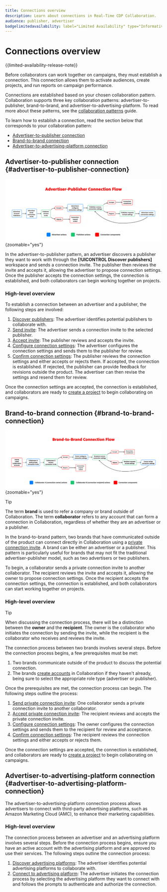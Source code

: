 ```yaml
---
title: Connections overview
description: Learn about connections in Real-Time CDP Collaboration.
audience: publisher, advertiser
badgelimitedavailability: label="Limited Availability" type="Informative" url="https://helpx.adobe.com/legal/product-descriptions/real-time-customer-data-platform-collaboration.html newtab=true"
---
```

# Connections overview

{{limited-availability-release-note}}

Before collaborators can work together on campaigns, they must establish a connection. This connection allows them to activate audiences, create projects, and run reports on campaign performance.

Connections are established based on your chosen collaboration pattern. Collaboration supports three key collaboration patterns: advertiser-to-publisher, brand-to-brand, and advertiser-to-advertising-platform. To read more about these patterns, see the [collaboration patterns](/help/guide/overview/collaboration-patterns.md) guide.

To learn how to establish a connection, read the section below that corresponds to your collaboration pattern:

- [Advertiser-to-publisher connection](#advertiser-to-publisher-connection)
- [Brand-to-brand connection](#brand-to-brand-connection)
- [Advertiser-to-advertising-platform connection](#advertiser-to-advertising-platform-connection)

## Advertiser-to-publisher connection {#advertiser-to-publisher-connection}

![High-level diagram of the advertiser-publisher connection process.](/help/assets/connect/establish-connection/advertiser-publisher-flow.png){zoomable="yes"}

In the advertiser-to-publisher pattern, an advertiser discovers a publisher they want to work with through the **[!UICONTROL Discover publishers]** workspace and sends a connection invite. The publisher then reviews the invite and accepts it, allowing the advertiser to propose connection settings. Once the publisher accepts the connection settings, the connection is established, and both collaborators can begin working together on projects.

### High-level overview 

To establish a connection between an advertiser and a publisher, the following steps are involved:

1. [Discover publishers](./discover-collaborators.md): The advertiser identifies potential publishers to collaborate with.
2. [Send invite](./establishing-connections.md#send-invite): The advertiser sends a connection invite to the selected publisher.
3. [Accept invite](./establishing-connections.md#accept-invite): The publisher reviews and accepts the invite.
4. [Configure connection settings](./establishing-connections.md#configure-connection-settings): The advertiser configures the connection settings and sends them to the publisher for review.
5. [Confirm connection settings](./establishing-connections.md#review-connection-settings): The publisher reviews the connection settings and either accepts or rejects them. If accepted, the connection is established. If rejected, the publisher can provide feedback for revisions outside the product. The advertiser can then revise the settings and resend them for review.

Once the connection settings are accepted, the connection is established, and collaborators are ready to [create a project](/help/guide/collaborate/manage-projects.md#create-project) to begin collaborating on campaigns.

## Brand-to-brand connection {#brand-to-brand-connection}

![High-level diagram of the brand-to-brand connection process.](/help/assets/connect/establish-connection/brand-to-brand-flow.png){zoomable="yes"}

>[!TIP]
>
>The term **brand** is used to refer a company or brand outside of Collaboration. The term **collaborator** refers to any account that can form a connection in Collaboration, regardless of whether they are an advertiser or a publisher.

In the brand-to-brand pattern, two brands that have communicated outside of the product can connect directly in Collaboration using a [private connection invite](#private-connection-invite). A brand can be either an advertiser or a publisher. This pattern is particularly useful for brands that may not fit the traditional advertiser-publisher model, such as two advertisers or two publishers.

To begin, a collaborator sends a private connection invite to another collaborator. The recipient reviews the invite and accepts it, allowing the owner to propose connection settings. Once the recipient accepts the connection settings, the connection is established, and both collaborators can start working together on projects.

### High-level overview

>[!TIP]
>
>When discussing the connection process, there will be a distinction between the **owner** and the **recipient**. The owner is the collaborator who initiates the connection by sending the invite, while the recipient is the collaborator who receives and reviews the invite.

The connection process between two brands involves several steps. Before the connection process begins, a few prerequisites must be met:

1. Two brands communicate outside of the product to discuss the potential connection. 
1. The brands [create accounts](/help/guide/setup/onboard-account.md) in Collaboration if they haven't already, being sure to select the appropriate role type (advertiser or publisher).

Once the prerequisites are met, the connection process can begin. The following steps outline the process:

1. [Send private connection invite](./establishing-connections.md#private-connection-invite): One collaborator sends a private connection invite to another collaborator.
2. [Accept private connection invite](./establishing-connections.md#accept-invite): The recipient reviews and accepts the private connection invite.
3. [Configure connection settings](./establishing-connections.md#configure-connection-settings): The owner configures the connection settings and sends them to the recipient for review and acceptance.
4. [Confirm connection settings](./establishing-connections.md#review-connection-settings): The recipient reviews the connection settings and either accepts or rejects them.

Once the connection settings are accepted, the connection is established, and collaborators are ready to [create a project](/help/guide/collaborate/manage-projects.md#create-project) to begin collaborating on campaigns.

## Advertiser-to-advertising-platform connection {#advertiser-to-advertising-platform-connection}

The advertiser-to-advertising-platform connection process allows advertisers to connect with third-party advertising platforms, such as Amazon Marketing Cloud (AMC), to enhance their marketing capabilities.

### High-level overview

The connection process between an advertiser and an advertising platform involves several steps. Before the connection process begins, ensure you have an active account with the advertising platform and are approved to use their services. The following steps outline the connection process:

1. [Discover advertising platforms](./discover-collaborators.md): The advertiser identifies potential advertising platforms to collaborate with.
2. [Connect to advertising platform](./advertising-platforms/overview.md#advertising-platforms-overview): The advertiser initiates the connection process by selecting the advertising platform they want to connect with and follows the prompts to authenticate and authorize the connection.
